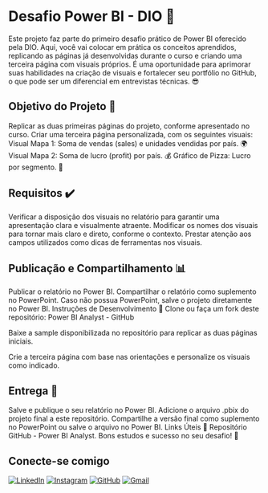 # Desafio Power BI - DIO 🎉
Este projeto faz parte do primeiro desafio prático de Power BI oferecido pela DIO. Aqui, você vai colocar em prática os conceitos aprendidos, replicando as páginas já desenvolvidas durante o curso e criando uma terceira página com visuais próprios. É uma oportunidade para aprimorar suas habilidades na criação de visuais e fortalecer seu portfólio no GitHub, o que pode ser um diferencial em entrevistas técnicas. 😎

## Objetivo do Projeto 🎯
Replicar as duas primeiras páginas do projeto, conforme apresentado no curso.
Criar uma terceira página personalizada, com os seguintes visuais:
Visual Mapa 1: Soma de vendas (sales) e unidades vendidas por país. 🌍
Visual Mapa 2: Soma de lucro (profit) por país. 💰
Gráfico de Pizza: Lucro por segmento. 🍕

## Requisitos ✔️
Verificar a disposição dos visuais no relatório para garantir uma apresentação clara e visualmente atraente.
Modificar os nomes dos visuais para tornar mais claro e direto, conforme o contexto.
Prestar atenção aos campos utilizados como dicas de ferramentas nos visuais.

## Publicação e Compartilhamento 📊
Publicar o relatório no Power BI.
Compartilhar o relatório como suplemento no PowerPoint. Caso não possua PowerPoint, salve o projeto diretamente no Power BI.
Instruções de Desenvolvimento 🔧
Clone ou faça um fork deste repositório:
Power BI Analyst - GitHub

Baixe a sample disponibilizada no repositório para replicar as duas páginas iniciais.

Crie a terceira página com base nas orientações e personalize os visuais como indicado.

## Entrega 🚀
Salve e publique o seu relatório no Power BI.
Adicione o arquivo .pbix do projeto final a este repositório.
Compartilhe a versão final como suplemento no PowerPoint ou salve o arquivo no Power BI.
Links Úteis 🔗
Repositório GitHub - Power BI Analyst.
Bons estudos e sucesso no seu desafio! 🌟

## Conecte-se comigo
[![LinkedIn](https://img.shields.io/badge/LinkedIn-0077B5?style=for-the-badge&logo=linkedin&logoColor=white)](https://www.linkedin.com/in/ricardo-ambrosio-7949772bb/) [![Instagram](https://img.shields.io/badge/-Instagram-%23E4405F?style=for-the-badge&logo=instagram&logoColor=white)](https://www.instagram.com/rii_ambrosio/) [![GitHub](https://img.shields.io/badge/GitHub-100000?style=for-the-badge&logo=github&logoColor=white)](https://github.com/ricardo14123) [![Gmail](https://img.shields.io/badge/Gmail-333333?style=for-the-badge&logo=gmail&logoColor=red)](mailto:ricardoambrosiodasilva1512@gmail.com)